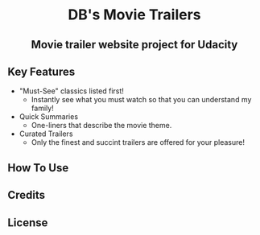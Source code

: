 <h1 align="center">
   DB's Movie Trailers
   <br>
</h1>

<h2 align="center">
   Movie trailer website project for Udacity
   <br>
</h2>

## Key Features

* "Must-See" classics listed first!
  - Instantly see what you must watch so that you can understand my family!
* Quick Summaries
  - One-liners that describe the movie theme.
* Curated Trailers
  - Only the finest and succint trailers are offered for your pleasure!

## How To Use

## Credits

## License


 
